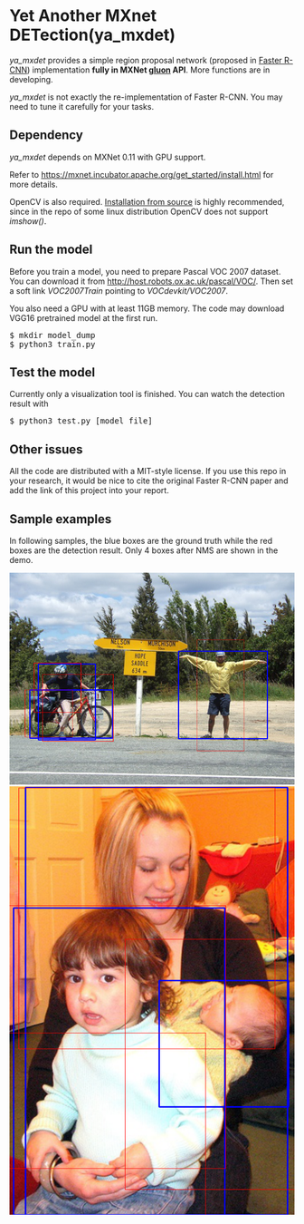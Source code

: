 Yet Another MXnet DETection(ya_mxdet)
=====
*ya_mxdet* provides a simple region proposal network 
(proposed in [Faster R-CNN](https://arxiv.org/abs/1506.01497))
implementation **fully in MXNet [gluon](http://gluon.mxnet.io) API**. More functions are in developing.

*ya_mxdet* is not exactly the re-implementation of Faster R-CNN. You may need 
to tune it carefully for your tasks.

## Dependency
*ya_mxdet* depends on MXNet 0.11 with GPU support. 

 Refer to 
<https://mxnet.incubator.apache.org/get_started/install.html> for more details.

OpenCV is also required. [Installation from source](http://docs.opencv.org/master/d7/d9f/tutorial_linux_install.html) is highly recommended, since in the repo of some linux distribution OpenCV does not support *imshow()*.


## Run the model
Before you train a model, you need to prepare Pascal VOC 2007 dataset. You can 
download it from <http://host.robots.ox.ac.uk/pascal/VOC/>. Then set a soft 
link *VOC2007Train* pointing to *VOCdevkit/VOC2007*.

You also need a GPU with at least 11GB memory. The code may download VGG16 
pretrained model at the first run.
<pre>
$ mkdir model_dump
$ python3 train.py
</pre>

## Test the model
Currently only a visualization tool is finished. You can watch the detection 
result with 
<pre>
$ python3 test.py [model file]
</pre>

## Other issues
All the code are distributed with a MIT-style license. If you use this repo in your research, it would be nice to cite the original Faster R-CNN paper and add the link of this project into your report.

## Sample examples
In following samples, the blue boxes are the ground truth while the red boxes 
are the detection result. Only 4 boxes after NMS are shown in the demo.

![Demo1](images/demo1.png)
![Demo2](images/demo2.png)
